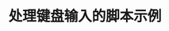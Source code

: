 ---
layout: article
title: 处理键盘输入的脚本示例
description: 
  - 模板展示了在Peakboard中如何处理键盘输入。
lang: cn
weight: 50
isDraft: false
ref: Script_Key_Inputs
category:
  - Script
  - Scripting
image: Script_Key_Inputs_EN.png
download: Script_Key_Inputs - CN.pbmx
overview_description:
overview_benefits:
overview_data_sources:
---